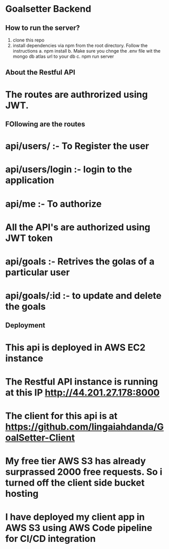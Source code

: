# Goalsetter Backend


## How to run the server?
1. clone this repo
2. install dependencies via npm from the root directory. Follow the instructions
  a. npm install
  b. Make sure you chnge the .env file wit the mongo db atlas url to your db
  c. npm run server
## About the Restful API
# The routes are authrorized using JWT.

## FOllowing are the routes 
# api/users/ :- To Register the user
# api/users/login :- login to the application
# api/me :- To authorize
# All the API's are authorized using JWT token
# api/goals :- Retrives the golas of a particular user
# api/goals/:id :- to update and delete the goals


## Deployment
# This api is deployed in AWS EC2 instance 
# The Restful API instance is running at this IP http://44.201.27.178:8000
# The client for this api is at https://github.com/lingaiahdanda/GoalSetter-Client
# My free tier AWS S3 has already surprassed 2000 free requests. So i turned off  the client side bucket hosting
# I have deployed my client app in AWS S3 using AWS Code pipeline for CI/CD integration

